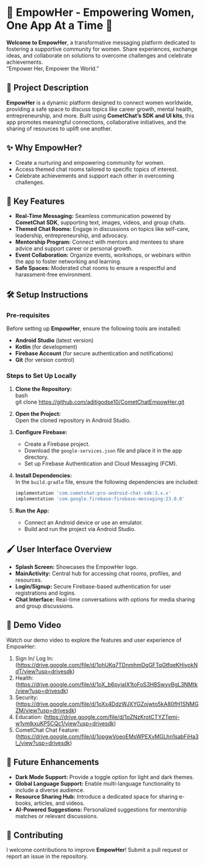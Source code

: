 # 🌸 **EmpowHer - Empowering Women, One App At a Time** 🌟  

**Welcome to EmpowHer**, a transformative messaging platform dedicated to fostering a supportive community for women. Share experiences, exchange ideas, and collaborate on solutions to overcome challenges and celebrate achievements.  
“Empower Her, Empower the World.”  


## 📖 **Project Description**  

**EmpowHer** is a dynamic platform designed to connect women worldwide, providing a safe space to discuss topics like career growth, mental health, entrepreneurship, and more. Built using **CometChat’s SDK and UI kits**, this app promotes meaningful connections, collaborative initiatives, and the sharing of resources to uplift one another.  


## ✨ **Why EmpowHer?**  
- Create a nurturing and empowering community for women.  
- Access themed chat rooms tailored to specific topics of interest.  
- Celebrate achievements and support each other in overcoming challenges.  


## 🚀 **Key Features**  

- **Real-Time Messaging:** Seamless communication powered by **CometChat SDK**, supporting text, images, videos, and group chats.  
- **Themed Chat Rooms:** Engage in discussions on topics like self-care, leadership, entrepreneurship, and advocacy.  
- **Mentorship Program:** Connect with mentors and mentees to share advice and support career or personal growth.  
- **Event Collaboration:** Organize events, workshops, or webinars within the app to foster networking and learning.  
- **Safe Spaces:** Moderated chat rooms to ensure a respectful and harassment-free environment.  


## 🛠️ **Setup Instructions**  

### Pre-requisites  
Before setting up **EmpowHer**, ensure the following tools are installed:  
- **Android Studio** (latest version)  
- **Kotlin** (for development)  
- **Firebase Account** (for secure authentication and notifications)  
- **Git** (for version control)  

### Steps to Set Up Locally  

1. **Clone the Repository:**  
   bash  
   git clone https://github.com/aditigodse10/CometChatEmpowHer.git    

2. **Open the Project:**  
   Open the cloned repository in Android Studio.  

3. **Configure Firebase:**  
   - Create a Firebase project.  
   - Download the `google-services.json` file and place it in the app directory.  
   - Set up Firebase Authentication and Cloud Messaging (FCM).  

4. **Install Dependencies:**  
   In the `build.gradle` file, ensure the following dependencies are included:  
   ```gradle  
   implementation 'com.cometchat:pro-android-chat-sdk:3.x.x'  
   implementation 'com.google.firebase:firebase-messaging:23.0.0'  
   ```  

5. **Run the App:**  
   - Connect an Android device or use an emulator.  
   - Build and run the project via Android Studio.  


## 🖌️ **User Interface Overview**  

- **Splash Screen:** Showcases the EmpowHer logo. 
- **MainActivity:** Central hub for accessing chat rooms, profiles, and resources.  
- **Login/Signup:** Secure Firebase-based authentication for user registrations and logins.  
- **Chat Interface:** Real-time conversations with options for media sharing and group discussions.  


## 🎥 **Demo Video**  
Watch our demo video to explore the features and user experience of EmpowHer:  
1. Sign In/ Log In: (https://drive.google.com/file/d/1ohUKq7TDnmhmDqGFTqGtfqeKHiyokNdT/view?usp=drivesdk)
2. Health: (https://drive.google.com/file/d/1oX_b6pyjaIX1toFoS3H8SwyvBgL3NMtk/view?usp=drivesdk)
3. Security: (https://drive.google.com/file/d/1oXx4DdzWJXYGZojwto5kA80fH1SNMGZM/view?usp=drivesdk)
4. Education: (https://drive.google.com/file/d/1oZNzKrotCTYZTemj-w1vmlkxuKP5CQc1/view?usp=drivesdk)
5. CometChat Chat Feature: (https://drive.google.com/file/d/1opgwVoeoEMsWPEXvMGLhn1sabFiHa3l_/view?usp=drivesdk)
 

## 🌟 **Future Enhancements**  

- **Dark Mode Support:** Provide a toggle option for light and dark themes.  
- **Global Language Support:** Enable multi-language functionality to include a diverse audience.  
- **Resource Sharing Hub:** Introduce a dedicated space for sharing e-books, articles, and videos.  
- **AI-Powered Suggestions:** Personalized suggestions for mentorship matches or relevant discussions.  


## 🤝 **Contributing**  

I welcome contributions to improve **EmpowHer**! Submit a pull request or report an issue in the repository.  
